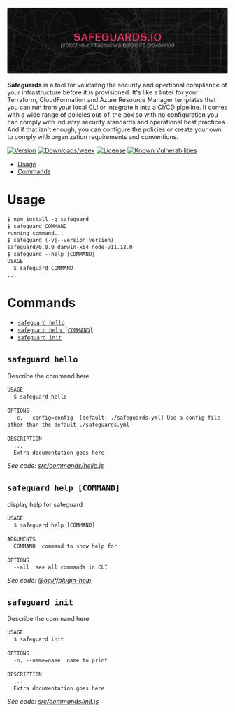 ![Safeguards](https://github.com/safeguards-io/safeguards/blob/master/banner.png)

**Safeguards** is a tool for validaitng the security and opertional compliance of your infrastructure before it is provisioned. It's like a linter for your Terraform, CloudFormation and Azure Resource Manager templates that you can run from your local CLI or integrate it into a CI/CD pipeline. It comes with a wide range of policies out-of-the box so with no configuration you can comply with industry security standards and operational best practices. And if that isn't enough, you can configure the policies or create your own to comply with organization requirements and conventions.

[![Version](https://img.shields.io/npm/v/@safeguards/safeguards.svg)](https://npmjs.org/package/@safeguards/safeguards)
[![Downloads/week](https://img.shields.io/npm/dw/@safeguards/safeguards.svg)](https://npmjs.org/package/@safeguards/safeguards)
[![License](https://img.shields.io/npm/l/@safeguards/safeguards.svg)](https://github.com/safeguards-io/safeguards/blob/master/package.json)
[![Known Vulnerabilities](https://snyk.io/test/github/safeguards-io/safeguards/badge.svg?targetFile=package.json)](https://snyk.io/test/github/safeguards-io/safeguards?targetFile=package.json)

<!-- toc -->
* [Usage](#usage)
* [Commands](#commands)
<!-- tocstop -->
# Usage
<!-- usage -->
```sh-session
$ npm install -g safeguard
$ safeguard COMMAND
running command...
$ safeguard (-v|--version|version)
safeguard/0.0.0 darwin-x64 node-v11.12.0
$ safeguard --help [COMMAND]
USAGE
  $ safeguard COMMAND
...
```
<!-- usagestop -->
# Commands
<!-- commands -->
* [`safeguard hello`](#safeguard-hello)
* [`safeguard help [COMMAND]`](#safeguard-help-command)
* [`safeguard init`](#safeguard-init)

## `safeguard hello`

Describe the command here

```
USAGE
  $ safeguard hello

OPTIONS
  -c, --config=config  [default: ./safeguards.yml] Use a config file other than the default ./safeguards.yml

DESCRIPTION
  ...
  Extra documentation goes here
```

_See code: [src/commands/hello.js](https://github.com/safeguards-io/safeguard/blob/v0.0.0/src/commands/hello.js)_

## `safeguard help [COMMAND]`

display help for safeguard

```
USAGE
  $ safeguard help [COMMAND]

ARGUMENTS
  COMMAND  command to show help for

OPTIONS
  --all  see all commands in CLI
```

_See code: [@oclif/plugin-help](https://github.com/oclif/plugin-help/blob/v2.1.6/src/commands/help.ts)_

## `safeguard init`

Describe the command here

```
USAGE
  $ safeguard init

OPTIONS
  -n, --name=name  name to print

DESCRIPTION
  ...
  Extra documentation goes here
```

_See code: [src/commands/init.js](https://github.com/safeguards-io/safeguard/blob/v0.0.0/src/commands/init.js)_
<!-- commandsstop -->
